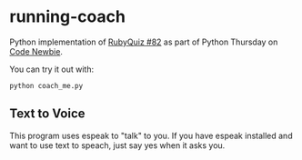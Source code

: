 # running-coach
Python implementation of [RubyQuiz #82](http://rubyquiz.com/quiz82.html) as part of Python Thursday on [Code Newbie](http://codnewbie.org).

You can try it out with:

    python coach_me.py

## Text to Voice
This program uses espeak to "talk" to you.  If you have espeak installed and
want to use text to speach, just say yes when it asks you.
